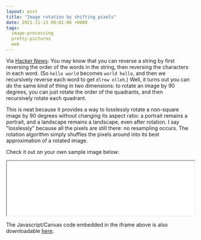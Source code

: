 ```yaml
---
layout: post
title: "Image rotation by shifting pixels"
date: 2021-11-13 00:01:00 +0000
tags:
  image-processing
  pretty-pictures
  web
---
```


Via [Hacker News](https://news.ycombinator.com/item?id=29185167): You may
know that you can reverse a string by first reversing the order of the words
in the string, then reversing the characters in each word. (So `hello world`
becomes `world hello`, and then we recursively reverse each word to get `dlrow olleh`.)
Well, it turns out you can do the same kind of thing in two dimensions:
to rotate an image by 90 degrees, you can just rotate the order of the
quadrants, and then recursively rotate each quadrant.

This is neat because it provides a way to losslessly rotate a non-square
image by 90 degrees without changing its aspect ratio: a portrait
remains a portrait, and a landscape remains a landscape, even after
rotation. I say "losslessly" because all the pixels are still there:
no resampling occurs. The rotation algorithm simply shuffles the pixels
around into its best approximation of a rotated image.

Check it out on your own sample image below:

<iframe src="/blog/code/2021-11-13-pixel-rotation.html" width="512px" height="auto" onload="this.height = this.contentWindow.document.body.scrollHeight + 'px';">
[Click here to play with pixel-conserving rotations!](/blog/code/2021-11-13-pixel-rotation.html)
</iframe>

The Javascript/Canvas code embedded in the iframe above is also downloadable
[here](/blog/code/2021-11-13-pixel-rotation.html).
